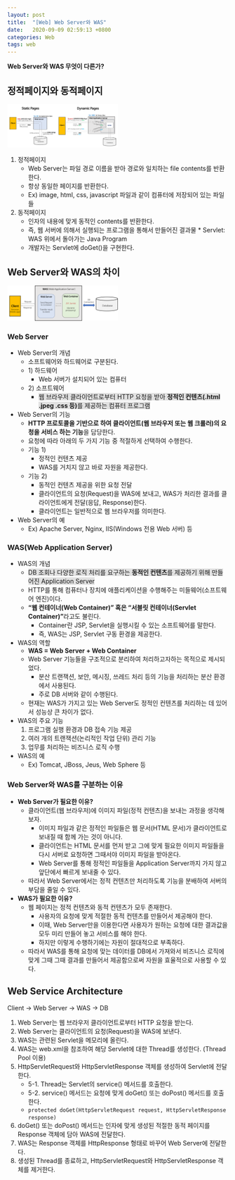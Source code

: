 ```yaml
---
layout: post
title:  "[Web] Web Server와 WAS"
date:   2020-09-09 02:59:13 +0800
categories: Web
tags: web
---
```



<strong>Web Server와 WAS 무엇이 다른가?</strong><br>


<h2 id="static-pages와-dynamic-pages">정적페이지와 동적페이지</h2>
<img src="/images/web/static-vs-dynamic.png" width="50%" height="50%" alt="">

<ol>
  <li>정적페이지
    <ul>
      <li>Web Server는 파일 경로 이름을 받아 경로와 일치하는 file contents를 반환한다.</li>
      <li>항상 동일한 페이지를 반환한다.</li>
      <li>Ex) image, html, css, javascript 파일과 같이 컴퓨터에 저장되어 있는 파일들</li>
    </ul> 
  </li>
  <li>동적페이지
    <ul>
      <li>인자의 내용에 맞게 동적인 contents를 반환한다.</li>
    </ul>
    <ul>
      <li>즉, 웹 서버에 의해서 실행되는 프로그램을 통해서 만들어진 결과물 
      * Servlet: WAS 위에서 돌아가는 Java Program</li>
      <li>개발자는 Servlet에 doGet()을 구현한다.</li>
    </ul>
  </li>
</ol>

<h2 id="web-server와-was의-차이">Web Server와 WAS의 차이</h2>
<p><img src="/images/web/webserver-vs-was1.png" width="50%" height="50%" alt="" /></p>
<h3 id="web-server">Web Server</h3>
<ul>
  <li>Web Server의 개념
    <ul>
      <li>소프트웨어와 하드웨어로 구분된다.</li>
      <li>1) 하드웨어
        <ul>
          <li>Web 서버가 설치되어 있는 컴퓨터</li>
        </ul>
      </li>
      <li>2) 소프트웨어
        <ul>
          <li><span style="background-color: #e1e1e1">웹 브라우저 클라이언트로부터 HTTP 요청을 받아 <strong>정적인 컨텐츠(.html .jpeg .css 등)</strong>를 제공하는 컴퓨터 프로그램</span></li>
        </ul>
      </li>
    </ul>
  </li>
  <li>Web Server의 기능
    <ul>
      <li><strong>HTTP 프로토콜을 기반으로 하여 클라이언트(웹 브라우저 또는 웹 크롤러)의 요청을 서비스 하는 기능</strong>을 담당한다.</li>
      <li>요청에 따라 아래의 두 가지 기능 중 적절하게 선택하여 수행한다.</li>
      <li>기능 1)
        <ul>
          <li>정적인 컨텐츠 제공</li>
          <li>WAS를 거치지 않고 바로 자원을 제공한다.</li>
        </ul>
      </li>
      <li>기능 2)
        <ul>
          <li>동적인 컨텐츠 제공을 위한 요청 전달</li>
          <li>클라이언트의 요청(Request)을 WAS에 보내고, WAS가 처리한 결과를 클라이언트에게 전달(응답, Response)한다.</li>
          <li>클라이언트는 일반적으로 웹 브라우저를 의미한다.</li>
        </ul>
      </li>
    </ul>
  </li>
  <li>Web Server의 예
    <ul>
      <li>Ex) Apache Server, Nginx, IIS(Windows 전용 Web 서버) 등</li>
    </ul>
  </li>
</ul>

<h3 id="wasweb-application-server">WAS(Web Application Server)</h3>
<ul>
  <li>WAS의 개념
    <ul>
      <li><span style="background-color: #e1e1e1">DB 조회나 다양한 로직 처리를 요구하는 <strong>동적인 컨텐츠</strong>를 제공하기 위해 만들어진 Application Server</span></li>
      <li>HTTP를 통해 컴퓨터나 장치에 애플리케이션을 수행해주는 미들웨어(소프트웨어 엔진)이다.</li>
      <li><strong>“웹 컨테이너(Web Container)” 혹은 “서블릿 컨테이너(Servlet Container)”</strong>라고도 불린다.
        <ul>
          <li>Container란 JSP, Servlet을 실행시킬 수 있는 소프트웨어를 말한다.</li>
          <li>즉, WAS는 JSP, Servlet 구동 환경을 제공한다.</li>
        </ul>
      </li>
    </ul>
  </li>
  <li>WAS의 역할
    <ul>
      <li><strong>WAS = Web Server + Web Container</strong></li>
      <li>Web Server 기능들을 구조적으로 분리하여 처리하고자하는 목적으로 제시되었다.
        <ul>
          <li>분산 트랜잭션, 보안, 메시징, 쓰레드 처리 등의 기능을 처리하는 분산 환경에서 사용된다.</li>
          <li>주로 DB 서버와 같이 수행된다.</li>
        </ul>
      </li>
      <li>현재는 WAS가 가지고 있는 Web Server도 정적인 컨텐츠를 처리하는 데 있어서 성능상 큰 차이가 없다.</li>
    </ul>
  </li>
  <li>WAS의 주요 기능
    <ol>
      <li>프로그램 실행 환경과 DB 접속 기능 제공</li>
      <li>여러 개의 트랜잭션(논리적인 작업 단위) 관리 기능</li>
      <li>업무를 처리하는 비즈니스 로직 수행</li>
    </ol>
  </li>
  <li>WAS의 예
    <ul>
      <li>Ex) Tomcat, JBoss, Jeus, Web Sphere 등</li>
    </ul>
  </li>
</ul>

<h3 id="web-server와-was를-구분하는-이유">Web Server와 WAS를 구분하는 이유</h3>
<ul>
  <li><strong>Web Server가 필요한 이유?</strong>
    <ul>
      <li>클라이언트(웹 브라우저)에 이미지 파일(정적 컨텐츠)을 보내는 과정을 생각해보자.
        <ul>
          <li>이미지 파일과 같은 정적인 파일들은 웹 문서(HTML 문서)가 클라이언트로 보내질 때 함께 가는 것이 아니다.</li>
          <li>클라이언트는 HTML 문서를 먼저 받고 그에 맞게 필요한 이미지 파일들을 다시 서버로 요청하면 그때서야 이미지 파일을 받아온다.</li>
          <li>Web Server를 통해 정적인 파일들을 Application Server까지 가지 않고 앞단에서 빠르게 보내줄 수 있다.</li>
        </ul>
      </li>
      <li>따라서 Web Server에서는 정적 컨텐츠만 처리하도록 기능을 분배하여 서버의 부담을 줄일 수 있다.</li>
    </ul>
  </li>
  <li><strong>WAS가 필요한 이유?</strong>
    <ul>
      <li>웹 페이지는 정적 컨텐츠와 동적 컨텐츠가 모두 존재한다.
        <ul>
          <li>사용자의 요청에 맞게 적절한 동적 컨텐츠를 만들어서 제공해야 한다.</li>
          <li>이때, Web Server만을 이용한다면 사용자가 원하는 요청에 대한 결과값을 모두 미리 만들어 놓고 서비스를 해야 한다.</li>
          <li>하지만 이렇게 수행하기에는 자원이 절대적으로 부족하다.</li>
        </ul>
      </li>
      <li>따라서 WAS를 통해 요청에 맞는 데이터를 DB에서 가져와서 비즈니스 로직에 맞게 그때 그때 결과를 만들어서 제공함으로써 자원을 효율적으로 사용할 수 있다.</li>
    </ul>
  </li>
</ul>

<h2 id="web-service-architecture">Web Service Architecture</h2>
<p>Client -&gt; Web Server -&gt; WAS -&gt; DB</p>
<ol>
  <li>Web Server는 웹 브라우저 클라이언트로부터 HTTP 요청을 받는다.</li>
  <li>Web Server는 클라이언트의 요청(Request)을 WAS에 보낸다.</li>
  <li>WAS는 관련된 Servlet을 메모리에 올린다.</li>
  <li>WAS는 web.xml을 참조하여 해당 Servlet에 대한 Thread를 생성한다. (Thread Pool 이용)</li>
  <li>HttpServletRequest와 HttpServletResponse 객체를 생성하여 Servlet에 전달한다.
    <ul>
      <li>5-1. Thread는 Servlet의 service() 메서드를 호출한다.</li>
      <li>5-2. service() 메서드는 요청에 맞게 doGet() 또는 doPost() 메서드를 호출한다.</li>
      <li><code class="language-plaintext highlighter-rouge">protected doGet(HttpServletRequest request, HttpServletResponse response)</code></li>
    </ul>
  </li>
  <li>doGet() 또는 doPost() 메서드는 인자에 맞게 생성된 적절한 동적 페이지를 Response 객체에 담아 WAS에 전달한다.</li>
  <li>WAS는 Response 객체를 HttpResponse 형태로 바꾸어 Web Server에 전달한다.</li>
  <li>생성된 Thread를 종료하고, HttpServletRequest와 HttpServletResponse 객체를 제거한다.</li>
</ol>